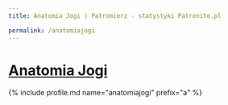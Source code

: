 ```yaml
---
title: Anatomia Jogi | Patromierz - statystyki Patronite.pl

permalink: /anatomiajogi
---
```


# [Anatomia Jogi](https://patronite.pl/anatomiajogi)

{% include profile.md name="anatomiajogi" prefix="a" %}
